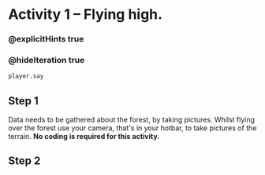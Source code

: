 # Activity 1 – Flying high.

### @explicitHints true
### @hideIteration true 

```python
player.say
```

## Step 1
Data needs to be gathered about the forest, by taking pictures.
Whilst flying over the forest use your camera, that's in your hotbar, to take pictures of the terrain. 
**No coding is required for this activity.**

## Step 2

